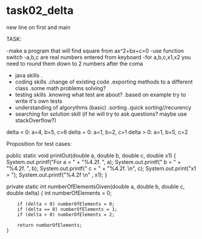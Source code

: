 # task02_delta

new line on first and main

TASK:

-make a program that will find square from 
 ax^2+bx+c=0
-use function switch
-a,b,c are real numbers entered from keyboard
-for a,b,c,x1,x2 you need to round them down to 2 numbers after the coma


- java skills
	.
- coding skills
	.change of existing code
	.exporting methods to a different class
	.some math problems solving?
- testing skills
	.knowing what test are about?
	.based on example try to write it's own tests
- understanding of algorythms (basic)
	.sorting
	.quick sorting//recurency
- searching for solution skill (if he will try to ask questions? maybe use stackOverflow?)

delta < 0: a=4, b=5, c=6
delta = 0: a=1, b=2, c=1
delta > 0: a=1, b=5, c=2


Proposition for test cases:

public static void printOut(double a, double b, double c, double x1) {
                    System.out.printf("For a = " + "%4.2f. ", a);
                    System.out.printf(" b = " + "%4.2f. ", b);
                    System.out.printf(" c = " + "%4.2f. \n", c);
                    System.out.print("x1 = ");
                    System.out.printf("%4.2f \n" , x1);
				}
				
private static int numberOfElementsGiven(double a, double b, double c, double delta)
    {
        int numberOfElements = 0;
        
        if (delta < 0) numberOfElements = 0;
        if (delta == 0) numberOfElements = 1;
        if (delta > 0) numberOfElements = 2;

        return numberOfElements;
    }
